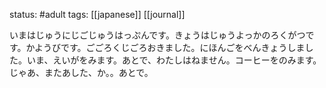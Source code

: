 status: #adult 
tags: [[japanese]] [[journal]]

いまはじゅうにじごじゅうはっぷんです。きょうはじゅうよっかのろくがつです。かようびです。ごごろくじごろおきました。にほんごをべんきょうしました。いま、えいがをみます。あとで、わたしはねません。コーヒーをのみます。じゃあ、またあした、か。。あとで。